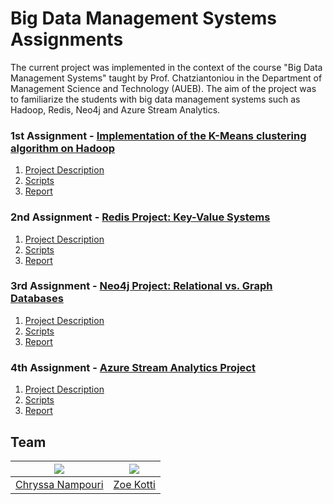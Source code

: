 # Big Data Management Systems Assignments

The current project was implemented in the context of the course "Big Data Management Systems" taught by Prof. Chatziantoniou in the 
Department of Management Science and Technology (AUEB). The aim of the project was to familiarize the students with big data 
management systems such as Hadoop, Redis, Neo4j and Azure Stream Analytics.


### 1st Assignment - [Implementation of the K-Means clustering algorithm on Hadoop](https://github.com/ChryssaNab/BDMS-AUEB/blob/master/kmeans_mapreduce/)
1. [Project Description](https://github.com/ChryssaNab/BDMS-AUEB/blob/master/kmeans_mapreduce/Proj1_Hadoop_Description.pdf)
2. [Scripts](https://github.com/ChryssaNab/BDMS-AUEB/tree/master/kmeans_mapreduce/src)
3. [Report](https://github.com/ChryssaNab/BDMS-AUEB/blob/master/kmeans_mapreduce/Report/hadoop-report.pdf)

### 2nd Assignment - [Redis Project: Key-Value Systems](https://github.com/ChryssaNab/BDMS-AUEB/blob/master/redis_project/)
1. [Project Description](https://github.com/ChryssaNab/BDMS-AUEB/blob/master/redis_project/Proj2_Redis_Description.pdf)
2. [Scripts](https://github.com/ChryssaNab/BDMS-AUEB/tree/master/redis_project/src)
3. [Report](https://github.com/ChryssaNab/BDMS-AUEB/blob/master/redis_project/report/redis-report.pdf)


### 3rd Assignment - [Neo4j Project: Relational vs. Graph Databases](https://github.com/ChryssaNab/BDMS-AUEB/blob/master/neo4j_project/)
1. [Project Description](https://github.com/ChryssaNab/BDMS-AUEB/blob/master/neo4j_project/Proj3_Neo4j_Description.pdf)
2. [Scripts](https://github.com/ChryssaNab/BDMS-AUEB/tree/master/neo4j_project/src)
3. [Report](https://github.com/ChryssaNab/BDMS-AUEB/blob/master/neo4j_project/report/neo4j-report.pdf)

### 4th Assignment - [Azure Stream Analytics Project](https://github.com/ChryssaNab/BDMS-AUEB/blob/master/streamAnalytics_project/)
1. [Project Description](https://github.com/ChryssaNab/BDMS-AUEB/blob/master/streamAnalytics_project/Proj4_Stream_Analytics.pdf)
2. [Scripts](https://github.com/ChryssaNab/BDMS-AUEB/tree/master/streamAnalytics_project/src)
3. [Report](https://github.com/ChryssaNab/BDMS-AUEB/blob/master/streamAnalytics_project/report/AzureReport.pdf)

## Team

 [![](https://github.com/ChryssaNab.png?size=160)](https://github.com/ChryssaNab) | [![](https://github.com/zkotti.png?size=160)](https://github.com/zkotti)
:-------------------------:|:-------------------------: 
   [Chryssa Nampouri](https://github.com/ChryssaNab)       |  [Zoe Kotti](https://github.com/zkotti)     
